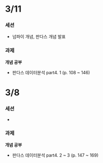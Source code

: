 # 3/11
### 세션
- 넘파이 개념, 판다스 개념 발표
  
### 과제
**개념 공부**
- 판다스 데이터분석 part4. 1 (p. 108 ~ 146)

# 3/8
### 세션
- 
  
### 과제
**개념 공부**
- 판다스 데이터분석 part4. 2 ~ 3 (p. 147 ~ 169)
